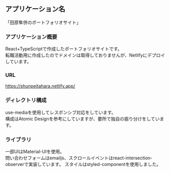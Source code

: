 ## アプリケーション名
「田原隼併のポートフォリオサイト」

### アプリケーション概要
React+TypeScriptで作成したポートフォリオサイトです。  
転職活動用に作成したのでドメインは取得しておりませんが、Netlifyにデプロイしています。

### URL
https://shunpeitahara.netlify.app/

### ディレクトリ構成
use-mediaを使用してレスポンシブ対応をしています。  
構成はAtomic Designを参考にしていますが、要所で独自の振り分けをしています。

### ライブラリ
一部UIはMaterial-UIを使用。  
問い合わせフォームはemailjs、スクロールイベントはreact-intersection-observerで実装しています。
スタイルはstyled-componentを使用しました。
